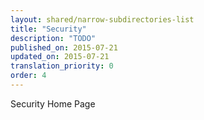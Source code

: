 ```yaml
---
layout: shared/narrow-subdirectories-list
title: "Security"
description: "TODO"
published_on: 2015-07-21
updated_on: 2015-07-21
translation_priority: 0
order: 4
---
```


Security Home Page

